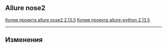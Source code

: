 ## Allure nose2

[Копия проекта allure nose2 2.13.5](https://pypi.org/project/allure-nose2/) 
[Копия проекта allure-python 2.13.5](https://github.com/allure-framework/allure-python) 

---

## Изменения